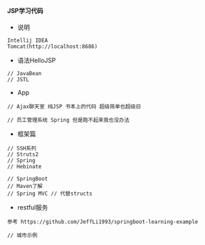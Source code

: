#### JSP学习代码

* 说明

```
Intellij IDEA
Tomcat(http://localhost:8686)
```

* 语法HelloJSP

```
// JavaBean
// JSTL
```

* App

```
// Ajax聊天室 纯JSP 书本上的代码 超级简单也超级旧

// 员工管理系统 Spring 但是跑不起来我也没办法

```

* 框架篇

```
// SSH系列
// Struts2
// Spring
// Hebinate

// SpringBoot
// Maven了解
// Spring MVC // 代替structs
```

* restful服务

```
参考 https://github.com/JeffLi1993/springboot-learning-example

// 城市示例

```